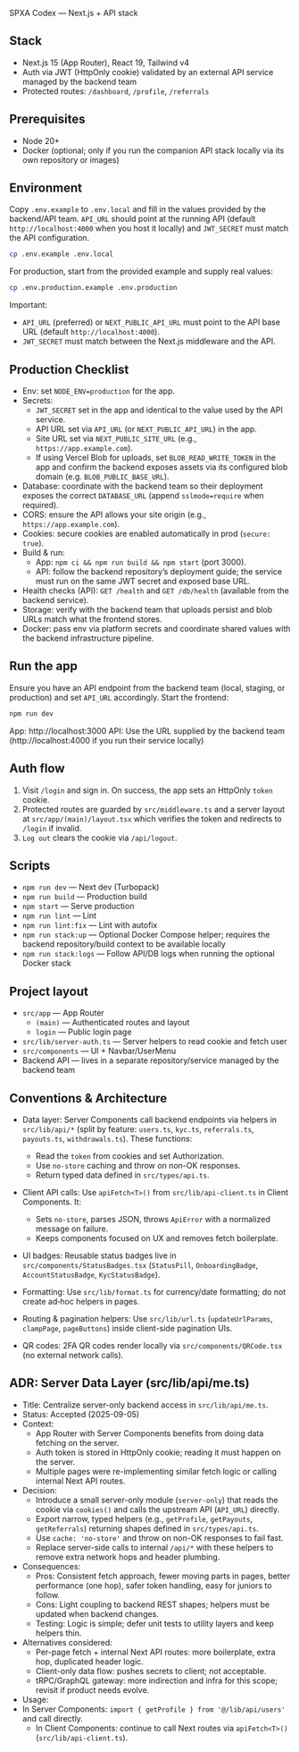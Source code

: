 SPXA Codex — Next.js + API stack

## Stack
- Next.js 15 (App Router), React 19, Tailwind v4
- Auth via JWT (HttpOnly cookie) validated by an external API service managed by the backend team
- Protected routes: `/dashboard`, `/profile`, `/referrals`

## Prerequisites
- Node 20+
- Docker (optional; only if you run the companion API stack locally via its own repository or images)

## Environment
Copy `.env.example` to `.env.local` and fill in the values provided by the backend/API team. `API_URL` should point at the running API (default `http://localhost:4000` when you host it locally) and `JWT_SECRET` must match the API configuration.

```bash
cp .env.example .env.local
```

For production, start from the provided example and supply real values:

```bash
cp .env.production.example .env.production
```

Important:
- `API_URL` (preferred) or `NEXT_PUBLIC_API_URL` must point to the API base URL (default `http://localhost:4000`).
- `JWT_SECRET` must match between the Next.js middleware and the API.

## Production Checklist

- Env: set `NODE_ENV=production` for the app.
- Secrets:
  - `JWT_SECRET` set in the app and identical to the value used by the API service.
  - API URL set via `API_URL` (or `NEXT_PUBLIC_API_URL`) in the app.
  - Site URL set via `NEXT_PUBLIC_SITE_URL` (e.g., `https://app.example.com`).
  - If using Vercel Blob for uploads, set `BLOB_READ_WRITE_TOKEN` in the app and confirm the backend exposes assets via its configured blob domain (e.g. `BLOB_PUBLIC_BASE_URL`).
- Database: coordinate with the backend team so their deployment exposes the correct `DATABASE_URL` (append `sslmode=require` when required).
- CORS: ensure the API allows your site origin (e.g., `https://app.example.com`).
- Cookies: secure cookies are enabled automatically in prod (`secure: true`).
- Build & run:
  - App: `npm ci && npm run build && npm start` (port 3000).
  - API: follow the backend repository’s deployment guide; the service must run on the same JWT secret and exposed base URL.
- Health checks (API): `GET /health` and `GET /db/health` (available from the backend service).
- Storage: verify with the backend team that uploads persist and blob URLs match what the frontend stores.
- Docker: pass env via platform secrets and coordinate shared values with the backend infrastructure pipeline.

## Run the app

Ensure you have an API endpoint from the backend team (local, staging, or production) and set `API_URL` accordingly. Start the frontend:

```bash
npm run dev
```

App: http://localhost:3000
API: Use the URL supplied by the backend team (http://localhost:4000 if you run their service locally)

## Auth flow
1) Visit `/login` and sign in. On success, the app sets an HttpOnly `token` cookie.
2) Protected routes are guarded by `src/middleware.ts` and a server layout at `src/app/(main)/layout.tsx` which verifies the token and redirects to `/login` if invalid.
3) `Log out` clears the cookie via `/api/logout`.

## Scripts
- `npm run dev` — Next dev (Turbopack)
- `npm run build` — Production build
- `npm start` — Serve production
- `npm run lint` — Lint
- `npm run lint:fix` — Lint with autofix
- `npm run stack:up` — Optional Docker Compose helper; requires the backend repository/build context to be available locally
- `npm run stack:logs` — Follow API/DB logs when running the optional Docker stack

## Project layout
- `src/app` — App Router
  - `(main)` — Authenticated routes and layout
  - `login` — Public login page
- `src/lib/server-auth.ts` — Server helpers to read cookie and fetch user
- `src/components` — UI + Navbar/UserMenu
- Backend API — lives in a separate repository/service managed by the backend team

## Conventions & Architecture

- Data layer: Server Components call backend endpoints via helpers in `src/lib/api/*` (split by feature: `users.ts`, `kyc.ts`, `referrals.ts`, `payouts.ts`, `withdrawals.ts`). These functions:
  - Read the `token` from cookies and set Authorization.
  - Use `no-store` caching and throw on non-OK responses.
  - Return typed data defined in `src/types/api.ts`.

- Client API calls: Use `apiFetch<T>()` from `src/lib/api-client.ts` in Client Components. It:
  - Sets `no-store`, parses JSON, throws `ApiError` with a normalized message on failure.
  - Keeps components focused on UX and removes fetch boilerplate.

- UI badges: Reusable status badges live in `src/components/StatusBadges.tsx` (`StatusPill`, `OnboardingBadge`, `AccountStatusBadge`, `KycStatusBadge`).

- Formatting: Use `src/lib/format.ts` for currency/date formatting; do not create ad‑hoc helpers in pages.

- Routing & pagination helpers: Use `src/lib/url.ts` (`updateUrlParams`, `clampPage`, `pageButtons`) inside client-side pagination UIs.

- QR codes: 2FA QR codes render locally via `src/components/QRCode.tsx` (no external network calls).

## ADR: Server Data Layer (src/lib/api/me.ts)

- Title: Centralize server-only backend access in `src/lib/api/me.ts`.
- Status: Accepted (2025-09-05)
- Context:
  - App Router with Server Components benefits from doing data fetching on the server.
  - Auth token is stored in HttpOnly cookie; reading it must happen on the server.
  - Multiple pages were re-implementing similar fetch logic or calling internal Next API routes.
- Decision:
  - Introduce a small server-only module (`server-only`) that reads the cookie via `cookies()` and calls the upstream API (`API_URL`) directly.
  - Export narrow, typed helpers (e.g., `getProfile`, `getPayouts`, `getReferrals`) returning shapes defined in `src/types/api.ts`.
  - Use `cache: 'no-store'` and throw on non-OK responses to fail fast.
  - Replace server-side calls to internal `/api/*` with these helpers to remove extra network hops and header plumbing.
- Consequences:
  - Pros: Consistent fetch approach, fewer moving parts in pages, better performance (one hop), safer token handling, easy for juniors to follow.
  - Cons: Light coupling to backend REST shapes; helpers must be updated when backend changes.
  - Testing: Logic is simple; defer unit tests to utility layers and keep helpers thin.
- Alternatives considered:
  - Per-page fetch + internal Next API routes: more boilerplate, extra hop, duplicated header logic.
  - Client-only data flow: pushes secrets to client; not acceptable.
  - tRPC/GraphQL gateway: more indirection and infra for this scope; revisit if product needs evolve.
- Usage:
- In Server Components: `import { getProfile } from '@/lib/api/users'` and call directly.
  - In Client Components: continue to call Next routes via `apiFetch<T>()` (`src/lib/api-client.ts`).
